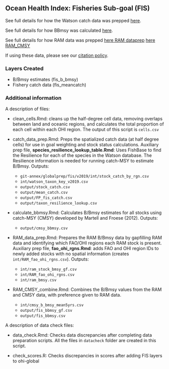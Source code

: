 ## Ocean Health Index: Fisheries Sub-goal (FIS)

See full details for how the Watson catch data was prepped [here](https://raw.githack.com/OHI-Science/ohiprep_v2019/gh-pages/globalprep/fis/v2018/RAM_data_prep.html).

See full details for how BBmsy was calculated [here](https://cdn.rawgit.com/OHI-Science/ohiprep_v2018/master/globalprep/fis/v2018/calculate_bbmsy.html).

See full details for how RAM data was prepped
[here RAM dataprep](https://rawgit.com/OHI-Science/ohiprep_v2018/master/globalprep/fis/v2018/RAM_CMSY_combine.html)
[here RAM_CMSY](https://rawgit.com/OHI-Science/ohiprep_v2018/master/globalprep/fis/v2018/RAM_CMSY_combine.html)


If using these data, please see our [citation policy](http://ohi-science.org/citation-policy/).

### Layers Created

* B/Bmsy estimates (fis_b_bmsy)
* Fishery catch data (fis_meancatch)

### Additional information
A description of files:

* clean_cells.Rmd: cleans up the half-degree cell data, removing overlaps between land and oceanic regions, and calculates the total proportion of each cell within each OHI region. The output of this script is `cells.csv`

* catch_data_prep.Rmd: Preps the spatialized catch data (at half degree cells) for use in goal weighting and stock status calculations. Auxiliary prep file, **species_resilience_lookup_table.Rmd**: Uses FishBase to find the Resilience for each of the species in the Watson database. The Resilience information is needed for running catch-MSY to estimate B/Bmsy. Outputs:
  
   - `git-annex/globalprep/fis/v2019/int/stock_catch_by_rgn.csv`
   - `int/watson_taxon_key_v2019.csv`
   - `output/stock_catch.csv`
   - `output/mean_catch.csv`
   - `output/FP_fis_catch.csv`
   - `output/taxon_resilience_lookup.csv`
   

* calculate_bbmsy.Rmd: Calculates B/Bmsy estimates for all stocks using catch-MSY (CMSY) developed by Martell and Froese (2012). Outputs:
  
  - `output/cmsy_bbmsy.csv`
   
    
* RAM_data_prep.Rmd: Prepares the RAM B/Bmsy data by gapfilling RAM data and identifying which FAO/OHI regions each RAM stock is present. Auxiliary prep file, **fao_ohi_rgns.Rmd**: adds FAO and OHI region IDs to newly added stocks with no spatial information (creates `int/RAM_fao_ohi_rgns.csv`). Outputs:

  - `int/ram_stock_bmsy_gf.csv`
  - `int/RAM_fao_ohi_rgns.csv`
  - `int/ram_bmsy.csv`


* RAM_CMSY_combine.Rmd: Combines the B/Bmsy values from the RAM and CMSY data, with preference given to RAM data.
 
   - `int/cmsy_b_bmsy_mean5yrs.csv`
   - `output/fis_bbmsy_gf.csv`
   - `output/fis_bbmsy.csv`


A description of data check files:

* data_check.Rmd: Checks data discrepancies after completing data preparation scripts. All the files in `datacheck` folder are created in this script.


* check_scores.R: Checks discrepancies in scores after adding FIS layers to ohi-global
